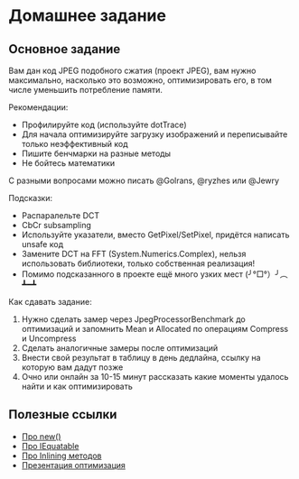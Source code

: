 # Домашнее задание
## Основное задание
Вам дан код JPEG подобного сжатия (проект JPEG), вам нужно максимально, насколько это возможно, оптимизировать его, в том числе уменьшить потребление памяти.

Рекомендации:
* Профилируйте код (используйте dotTrace)
* Для начала оптимизируйте загрузку изображений и переписывайте только неэффективный код
* Пишите бенчмарки на разные методы
* Не бойтесь математики

С разными вопросами можно писать @Golrans, @ryzhes или @Jewry

Подсказки:
* Распаралельте DCT
* CbCr subsampling
* Используйте указатели, вместо GetPixel/SetPixel, придётся написать unsafe код
* Замените DCT на FFT (System.Numerics.Complex), нельзя использовать библиотеки, только собственная реализация!
* Помимо подсказанного в проекте ещё много узких мест (╯°□°）╯︵ ┻━┻

Как сдавать задание:
1. Нужно сделать замер через JpegProcessorBenchmark до оптимизаций и запомнить Mean и Allocated по операциям Compress и Uncompress
2. Сделать аналогичные замеры после оптимизаций
3. Внести свой результат в таблицу в день дедлайна, ссылку на которую вам дадут позже
4. Очно или онлайн за 10-15 минут рассказать какие моменты удалось найти и как оптимизировать

## Полезные ссылки
* [Про new()](https://devblogs.microsoft.com/premier-developer/dissecting-the-new-constraint-in-c-a-perfect-example-of-a-leaky-abstraction/)
* [Про IEquatable](https://devblogs.microsoft.com/premier-developer/performance-implications-of-default-struct-equality-in-c/)
* [Про Inlining методов](https://web.archive.org/web/20200108171755/http://blogs.microsoft.co.il/sasha/2012/01/20/aggressive-inlining-in-the-clr-45-jit/)
* [Презентация оптимизация](https://docs.google.com/presentation/d/1RA7HEMllcvjX9e4KLJu2LC-DHFqZvGj-hT9_hWTSgE8/edit?usp=sharing)
